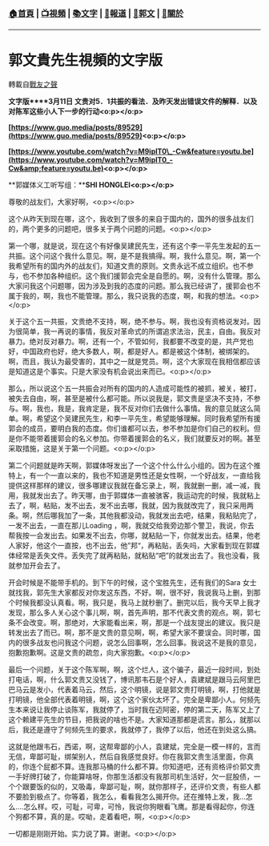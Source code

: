 ###  [:house:首頁](https://github.com/ourhimalayas/home) | [:tv:視頻](https://github.com/ourhimalayas/videos) | [:books:文字](https://github.com/ourhimalayas/txt) | [:newspaper:報道](https://github.com/ourhimalayas/news) | [:eagle:郭文](https://github.com/ourhimalayas/guomedia) | [:pray:關於](https://github.com/ourhimalayas/home/tree/master/about)
---
# 郭文貴先生視頻的文字版
轉載自[戰友之聲](http://littleantvoice.blogspot.com)

**文字版****3月11日 文贵对5．1共振的看法．及昨天发出错误文件的解释．以及对陈军这些小人下一步的行动<o:p></o:p>**



**[https://www.guo.media/posts/89529](https://www.guo.media/posts/89529)<o:p></o:p>**







**[https://www.youtube.com/watch?v=M9iplT0\_-Cw&feature=youtu.be](https://www.youtube.com/watch?v=M9iplT0_-Cw&amp;feature=youtu.be)<o:p></o:p>**







**郭媒体义工听写组：****SHI HONGLEI<o:p></o:p>**



尊敬的战友们，大家好啊，<o:p></o:p>



这个从昨天到现在哪，这个，我收到了很多的来自于国内的，国外的很多战友们的，两个更多的问题吧，很多关于两个问题的问题。<o:p></o:p>



第一个哪，就是说，现在这个有好像吴建民先生，还有这个李一平先生发起的五一共振。这个问这个我什么意见。啊，是不是我搞得。啊，我什么意见。啊，第一个我希望所有的国内外的战友们，知道文贵的原则。文贵永远不成立组织。也不参与，也不参加各种组织。这个我们援郭会完全是自愿的。啊，没有什么管理。那么大家问我这个问题哪，因为涉及到我的态度的问题。那么我已经讲了，援郭会也不属于我的，啊，我也不能管理。那么，我只说我的态度，啊，和我的想法。<o:p></o:p>



关于这个五一共振，文贵绝不支持，啊，绝不参与。啊，我也没有资格说发对。因为很简单，我一再说的事情，我反对革命式的所谓追求法治，民主，自由。我反对暴力。绝对反对暴力。啊，还有一个，不管如何，我都要不改变的是，共产党也好，中国政府也好，绝大多数人，啊，都是好人。都是被这个体制，被绑架的。啊，而且，我认为最受害的，其中之一就是党员。啊，这个大家现在我相信都应该是知道这是个事实。只是大家没有机会说出来而已。<o:p></o:p>



那么，所以说这个五一共振会对所有的国内的人造成可能性的被抓，被关，被打，被失去自由，啊，甚至是被什么都可能。所以说我是，郭文贵是坚决不支持，不参与。啊，我也，我是，我肯定是，我不反对你们去做什么事情。我的意见就这么简单。啊，希望这个吴建民先生，和李一平先生，希望能够理解。同时我希望所有援郭会的成员，要明白我的态度。你们谁都可以去，参不参加是你们自己的权利。但是你不能带着援郭会的名义参加。你带着援郭会的名义，我们就要反对的啊。甚至采取措施，这是关于第一个问题。<o:p></o:p>



第二个问题就是昨天啊，郭媒体呀发出了一个这个什么什么小组的。因为在这个推特上，有一个一直以来的，我也不知道是男性还是女性啊，一个好战友，一直给我提供这样那样的建议，很多哪建议我就在备忘录上，啊，我就删一删，减一减，我用，我就发出去了。昨天哪，由于郭媒体一直被骇客，我运动完的时候，我就粘上去了，啊，粘贴，发不出去，发不出去哪，我就，因为我就改完了，我只采用两条。啊，然后哪我加了一条，其他我都没动，我就发出去吧，结果，我粘贴完了，一发不出去，一直在那儿Loading ，啊，我就交给我旁边那个警卫，我说，你去帮我按一会发出去。如果发不出去，你哪，就粘贴一下，你就发出去。结果，他老人家好，他这个一直按，也不出去，他”邦“，再粘贴，丢失吗，大家看到现在郭媒体经常是丢失文件。丢失完了就再粘贴，就粘贴“吧”的就发出去了。我也没看，我就参加开会去了。



开会时候是不能带手机的。到下午的时候，这个宝胜先生，还有我们的Sara 女士就找我，郭先生大家都反对你发这东西，不好。啊，很不好，我说我马上删，到那个时候我都没认真看。啊，我只是，我马上就秒删了。删完以后，我今天早上我才发现，那么多人关心这个事儿啊，啊，首先声明，那不代表文贵的观点。啊，郭七条不会改变。啊，那绝对，大家能看出来，啊，那是一个战友提出的建议。我只是转发出去了而已。啊，那不是文贵的意见啊，啊，希望大家不要误会。同时哪，国内的很多战友也问我这个问题，说怎么回事啊，怎么回事。我说这不是我的意见，抱歉抱歉啊。这是文贵的疏忽，向大家抱歉。<o:p></o:p>



最后一个问题，关于这个陈军啊，啊，这个烂人，这个骗子，最近一段时间，到处打电话，啊，什么郭文贵又没钱了，博讯那韦石是个好人，袁建斌是跟马云阿里巴巴马云是发小，代表着马云，然后，这个明镜，说是郭文贵打明镜，啊，打他就是打明镜，他全部代表着明镜，啊，这个这个家伙太坏了。完全是卑鄙小人。何频先生本来说让我停止谈陈军，我就停了，当时我在迈阿密，停的第二天，陈军又上了这个赖建平先生的节目，把我说的啥也不是。大家知道那都是谎言。那么，就那以后，我还是遵守了何频先生的要求，我就停了，我停了以后，他还在到处这么搞。



这就是他跟韦石，西诺，啊，这帮卑鄙的小人，袁建斌，完全是一模一样的，言而无信，卑鄙可耻，绑架别人，然后自我感觉良好。你在我郭文贵生活里面，你真的，你连个屁都不算。连我那马桶的什么都不算。你知道吧，还有资格评价郭文贵一手好牌打破了，你能算啥呀，你那生活都没有我那司机生活好，欠一屁股债，一个个跟要饭的似的，又吸毒，卑鄙可耻，啊，就你那样子，还评价文贵，有些人都不要脸到极点了。你等着，我怎么，看看我怎么揭开你。还在推特上发，我...怎么....怎么样。哎，可耻，可卑，可怜，我说你狗眼看飞鹰。那是看得起你，你连个狗都不算，真的是。哎呦，走着看吧，啊，<o:p></o:p>



一切都是刚刚开始。实力说了算。谢谢。<o:p></o:p>
  
<u></u><sub></sub><sup></sup><strike></strike>